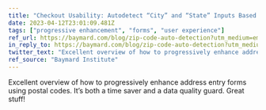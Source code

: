 ```yaml
---
title: "Checkout Usability: Autodetect “City” and “State” Inputs Based on the User’s Postal Code (28% of Mobile Sites Don’t)"
date: 2023-04-12T23:01:09.481Z
tags: ["progressive enhancement", "forms", "user experience"]
ref_url: https://baymard.com/blog/zip-code-auto-detection?utm_medium=email&utm_campaign=Article%20Checkout%20Usability%20Autodetect%20City%20and%20State%20Inputs%20Based%20on%20the%20Users%20Postal%20Code%2028%20of%20Mobile%20Sites%20Dont&utm_content=Article%20Checkout%20Usability%20Autodetect%20City%20and%20State%20Inputs%20Based%20on%20the%20Users%20Postal%20Code%2028%20of%20Mobile%20Sites%20Dont+CID_06e39fd9939f69a009f7b4d63d1e0da8&utm_source=CampaignMonitor&utm_term=read%20the%20article
in_reply_to: https://baymard.com/blog/zip-code-auto-detection?utm_medium=email&utm_campaign=Article%20Checkout%20Usability%20Autodetect%20City%20and%20State%20Inputs%20Based%20on%20the%20Users%20Postal%20Code%2028%20of%20Mobile%20Sites%20Dont&utm_content=Article%20Checkout%20Usability%20Autodetect%20City%20and%20State%20Inputs%20Based%20on%20the%20Users%20Postal%20Code%2028%20of%20Mobile%20Sites%20Dont+CID_06e39fd9939f69a009f7b4d63d1e0da8&utm_source=CampaignMonitor&utm_term=read%20the%20article
twitter_text: "Excellent overview of how to progressively enhance address entry forms using postal codes. It’s both a time saver and a data quality guard. Great stuff!"
ref_source: "Baymard Institute"
---
```


Excellent overview of how to progressively enhance address entry forms using postal codes. It’s both a time saver and a data quality guard. Great stuff!

